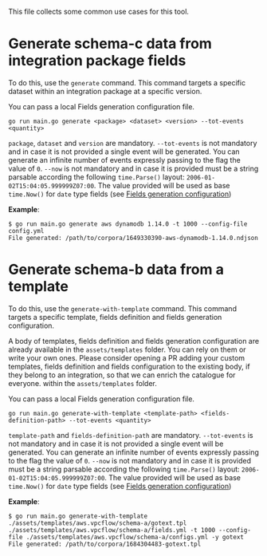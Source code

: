 This file collects some common use cases for this tool.

# Generate schema-c data from integration package fields

To do this, use the `generate` command. This command targets a specific dataset within an integration package at a specific version.

You can pass a local Fields generation configuration file.

`go run main.go generate <package> <dataset> <version> --tot-events <quantity>`

`package`, `dataset` and `version` are mandatory. `--tot-events` is not mandatory and in case it is not provided a single event will be generated. You can generate an infinite number of events expressly passing to the flag the value of `0`. `--now` is not mandatory and in case it is provided must be a string parsable according the following `time.Parse()` layout: `2006-01-02T15:04:05.999999Z07:00`. The value provided will be used as base `time.Now()` for `date` type fields (see [Fields generation configuration](./fields-configuration.md#config-entries-definition))

**Example**:

```shell
$ go run main.go generate aws dynamodb 1.14.0 -t 1000 --config-file config.yml
File generated: /path/to/corpora/1649330390-aws-dynamodb-1.14.0.ndjson
```

# Generate schema-b data from a template

To do this, use the `generate-with-template` command. This command targets a specific template, fields definition and fields generation configuration.

A body of templates, fields definition and fields generation configuration are already available in the `assets/templates` folder. You can rely on them or write your own ones. Please consider opening a PR adding your custom templates, fields definition and fields configuration to the existing body, if they belong to an integration, so that we can enrich the catalogue for everyone.
 within the `assets/templates` folder.

You can pass a local Fields generation configuration file.

`go run main.go generate-with-template <template-path> <fields-definition-path> --tot-events <quantity>`

`template-path` and `fields-definition-path` are mandatory. `--tot-events` is not mandatory and in case it is not provided a single event will be generated. You can generate an infinite number of events expressly passing to the flag the value of `0`. `--now` is not mandatory and in case it is provided must be a string parsable according the following `time.Parse()` layout: `2006-01-02T15:04:05.999999Z07:00`. The value provided will be used as base `time.Now()` for `date` type fields (see [Fields generation configuration](./fields-configuration.md#config-entries-definition))

**Example**:

```shell
$ go run main.go generate-with-template ./assets/templates/aws.vpcflow/schema-a/gotext.tpl ./assets/templates/aws.vpcflow/schema-a/fields.yml -t 1000 --config-file ./assets/templates/aws.vpcflow/schema-a/configs.yml -y gotext
File generated: /path/to/corpora/1684304483-gotext.tpl
```

